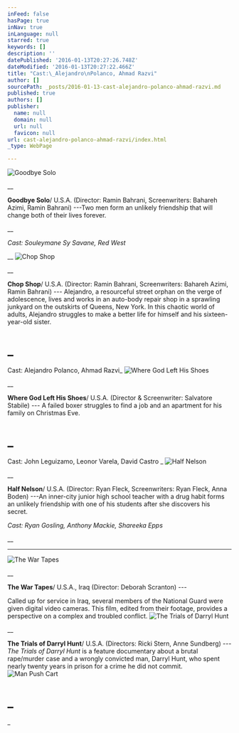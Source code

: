 ```yaml
---
inFeed: false
hasPage: true
inNav: true
inLanguage: null
starred: true
keywords: []
description: ''
datePublished: '2016-01-13T20:27:26.748Z'
dateModified: '2016-01-13T20:27:22.466Z'
title: "Cast:\_Alejandro\nPolanco, Ahmad Razvi"
author: []
sourcePath: _posts/2016-01-13-cast-alejandro-polanco-ahmad-razvi.md
published: true
authors: []
publisher:
  name: null
  domain: null
  url: null
  favicon: null
url: cast-alejandro-polanco-ahmad-razvi/index.html
_type: WebPage

---
```

![Goodbye Solo](https://the-grid-user-content.s3-us-west-2.amazonaws.com/27edbdd6-af8e-4ae5-b860-5a1ffe93278f.jpg)

__

**Goodbye Solo**/ U.S.A. (Director:
Ramin Bahrani, Screenwriters: Bahareh
Azimi, Ramin Bahrani) ---Two men form an unlikely friendship
that will change both of their lives forever.

__

_Cast: Souleymane Sy Savane, Red West_

__
![Chop Shop](https://the-grid-user-content.s3-us-west-2.amazonaws.com/41e0345b-3c40-441e-a395-fbe674c9c18f.jpg)

__

**Chop Shop**/ U.S.A. (Director: Ramin
Bahrani, Screenwriters: Bahareh Azimi,
Ramin Bahrani) --- Alejandro, a resourceful street
orphan on the verge of adolescence, lives and works in an auto-body repair shop
in a sprawling junkyard on the outskirts of Queens, New York. In this chaotic
world of adults, Alejandro struggles to make a better life for himself and his
sixteen-year-old sister.

# _

Cast: Alejandro
Polanco, Ahmad Razvi_
![Where God Left His Shoes](https://the-grid-user-content.s3-us-west-2.amazonaws.com/fea34af8-3272-41da-b21c-9c6dbc3e2c02.jpg)

__

**Where God Left His Shoes**/ U.S.A. (Director
& Screenwriter: Salvatore Stabile) --- A failed boxer
struggles to find a job and an apartment for his family on Christmas Eve.

# _

Cast: John
Leguizamo, Leonor Varela, David Castro _
![Half Nelson](https://the-grid-user-content.s3-us-west-2.amazonaws.com/3bc73a9a-f03e-4a55-9601-6bf464a51685.jpg)

__

**Half Nelson**/ U.S.A. (Director: Ryan
Fleck, Screenwriters: Ryan Fleck, Anna
Boden) ---An
inner-city junior high school teacher with a drug habit forms an unlikely
friendship with one of his students after she discovers his secret.

_Cast: Ryan Gosling, Anthony Mackie, Shareeka Epps_

__

____
![The War Tapes](https://the-grid-user-content.s3-us-west-2.amazonaws.com/e2ac8b8b-0361-46bd-b0d9-622c6bc989a5.jpg)

__

**The War Tapes**/ U.S.A., Iraq
(Director: Deborah Scranton) ---

Called up for service in Iraq,
several members of the National Guard were given digital video cameras. This
film, edited from their footage, provides a perspective on a complex and
troubled conflict.
![The Trials of Darryl Hunt](https://s3-us-west-2.amazonaws.com/the-grid-img/p/33a24f5fbf395b10052608f9a44f2528357ad582.jpg)

__

**The Trials of Darryl Hunt**/ U.S.A. (Directors: Ricki Stern,
Anne Sundberg) --- _The Trials of Darryl Hunt_ is a feature
documentary about a brutal rape/murder case and a wrongly convicted man, Darryl
Hunt, who spent nearly twenty years in prison for a crime he did not commit.
![Man Push Cart](https://the-grid-user-content.s3-us-west-2.amazonaws.com/db855fef-3948-4f2e-aed3-30b3104b4af6.jpg)

# _

_